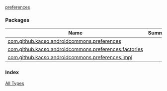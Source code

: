 [preferences](./index.md)

### Packages

| Name | Summary |
|---|---|
| [com.github.kacso.androidcommons.preferences](com.github.kacso.androidcommons.preferences/index.md) |  |
| [com.github.kacso.androidcommons.preferences.factories](com.github.kacso.androidcommons.preferences.factories/index.md) |  |
| [com.github.kacso.androidcommons.preferences.impl](com.github.kacso.androidcommons.preferences.impl/index.md) |  |

### Index

[All Types](alltypes/index.md)